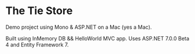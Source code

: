 # The Tie Store

Demo project using Mono & ASP.NET on a Mac (yes a Mac).

Built using InMemory DB && HelloWorld MVC app. Uses ASP.NET 7.0.0 Beta 4 and Entity Framework 7.
